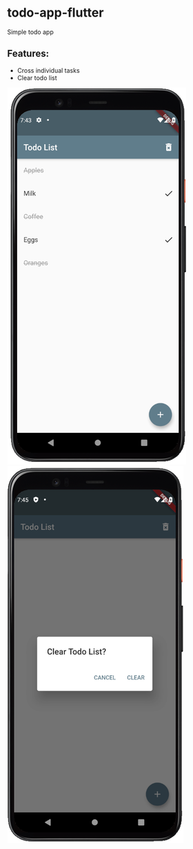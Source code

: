 # todo-app-flutter
 Simple todo app
 
## Features:
- Cross individual tasks
- Clear todo list

![main_page](preview1.png)
![clear_page](preview2.png)

